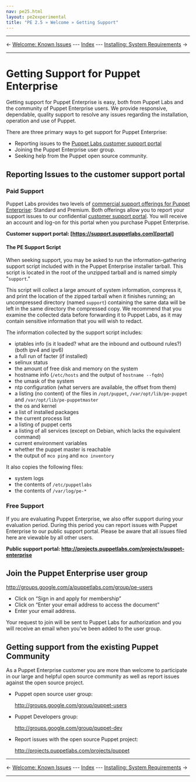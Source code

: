 ```yaml
---
nav: pe25.html
layout: pe2experimental
title: "PE 2.5 » Welcome » Getting Support"
---
```


* * *

&larr; [Welcome: Known Issues](./welcome_known_issues.html) --- [Index](./) --- [Installing: System Requirements](./install_system_requirements.html) &rarr;

* * *


Getting Support for Puppet Enterprise
=====

Getting support for Puppet Enterprise is easy, both from Puppet Labs and the community of Puppet Enterprise users. We provide responsive, dependable, quality support to resolve any issues regarding the installation, operation and use of Puppet.

There are three primary ways to get support for Puppet Enterprise:

- Reporting issues to the [Puppet Labs customer support portal][portal]
- Joining the Puppet Enterprise user group.
- Seeking help from the Puppet open source community.

[portal]: https://support.puppetlabs.com

Reporting Issues to the customer support portal
-----

### Paid Support

Puppet Labs provides two levels of [commercial support offerings for Puppet Enterprise](http://puppetlabs.com/services/support/): Standard and Premium.  Both offerings allow you to report your support issues to our confidential [customer support portal][portal].  You will receive an account and log-on for this portal when you purchase Puppet Enterprise.

**Customer support portal: [https://support.puppetlabs.com][portal]**

#### The PE Support Script

When seeking support, you may be asked to run the information-gathering support script included with in the Puppet Enterprise installer tarball. This script is located in the root of the unzipped tarball and is named simply "`support`."

This script will collect a large amount of system information, compress it, and print the location of the zipped tarball when it finishes running; an uncompressed directory (named `support`) containing the same data will be left in the same directory the compressed copy. We recommend that you examine the collected data before forwarding it to Puppet Labs, as it may contain sensitive information that you will wish to redact. 

The information collected by the support script includes: 

- iptables info (is it loaded? what are the inbound and outbound rules?) (both ipv4 and ipv6)
- a full run of facter (if installed)
- selinux status
- the amount of free disk and memory on the system
- hostname info (`/etc/hosts` and the output of `hostname --fqdn`)
- the umask of the system
- ntp configuration (what servers are available, the offset from them)
- a listing (no content) of the files in `/opt/puppet`,
`/var/opt/lib/pe-puppet` and `/var/opt/lib/pe-puppetmaster`
- the os and kernel
- a list of installed packages
- the current process list
- a listing of puppet certs
- a listing of all services (except on Debian, which lacks the equivalent command)
- current environment variables
- whether the puppet master is reachable
- the output of `mco ping` and `mco inventory`

It also copies the following files:

- system logs
- the contents of `/etc/puppetlabs`
- the contents of `/var/log/pe-*`


### Free Support

If you are evaluating Puppet Enterprise, we also offer support during your evaluation period.  During this period you can report issues with Puppet Enterprise to our public support portal. Please be aware that all issues filed here are viewable by all other users.

**Public support portal: <http://projects.puppetlabs.com/projects/puppet-enterprise>**

Join the Puppet Enterprise user group
-----

<http://groups.google.com/a/puppetlabs.com/group/pe-users>

- Click on “Sign in and apply for membership”     
- Click on “Enter your email address to access the document”     
- Enter your email address.     



Your request to join will be sent to Puppet Labs for authorization and you will receive an email when you’ve been added to the user group.

Getting support from the existing Puppet Community
-----

As a Puppet Enterprise customer you are more than welcome to participate in our large and helpful open source community as well as report issues against the open source project.

- Puppet open source user group:

    <http://groups.google.com/group/puppet-users>
- Puppet Developers group:

    <http://groups.google.com/group/puppet-dev>
- Report issues with the open source Puppet project:

    <http://projects.puppetlabs.com/projects/puppet>

* * *

&larr; [Welcome: Known Issues](./welcome_known_issues.html) --- [Index](./) --- [Installing: System Requirements](./install_system_requirements.html) &rarr;

* * *

